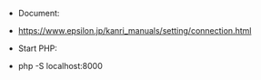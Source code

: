- Document:
+ https://www.epsilon.jp/kanri_manuals/setting/connection.html
- Start PHP:
+ php -S localhost:8000

